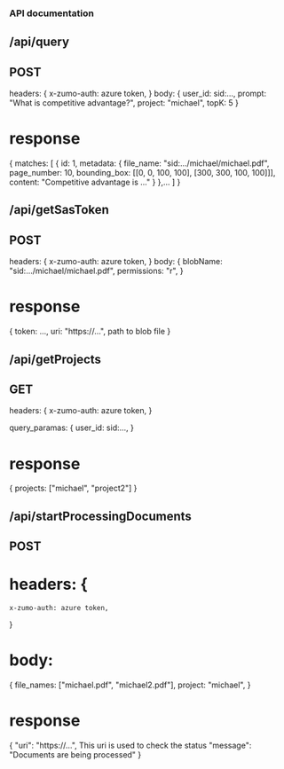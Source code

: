 ### API documentation

## /api/query
## POST
headers: {
    x-zumo-auth: azure token,
}
body: 
{
    user_id: sid:...,
    prompt: "What is competitive advantage?",
    project: "michael",
    topK: 5
}
# response
{
    matches: [
        {
            id: 1,
            metadata: {
                file_name: "sid:.../michael/michael.pdf",
                page_number: 10,
                bounding_box: [[0, 0, 100, 100], [300, 300, 100, 100]]],
                content: "Competitive advantage is ..."
            }
        },...
    ]
}

## /api/getSasToken
## POST
headers: {
    x-zumo-auth: azure token,
}
body: 
{
    blobName: "sid:.../michael/michael.pdf",
    permissions: "r",
}
# response
{
    token: ...,
    uri: "https://...", path to blob file
}


## /api/getProjects
## GET
headers: {
    x-zumo-auth: azure token,
}

query_paramas: {
    user_id: sid:...,
}
# response
{
    projects: ["michael", "project2"]
}

## /api/startProcessingDocuments
## POST
# headers: {
    x-zumo-auth: azure token,
}
# body: 
{
    file_names: ["michael.pdf", "michael2.pdf"],
    project: "michael",
}

# response
{
    "uri": "https://...", This uri is used to check the status
    "message": "Documents are being processed"
}

